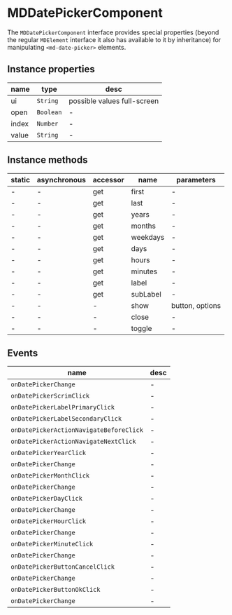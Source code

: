 # MDDatePickerComponent
The `MDDatePickerComponent` interface provides special properties (beyond the regular `MDElement` interface it also has available to it by inheritance) for manipulating `<md-date-picker>` elements.

## Instance properties

name|type|desc
---|---|---
ui|`String`|possible values full-screen
open|`Boolean`|-
index|`Number`|-
value|`String`|-

## Instance methods

static|asynchronous|accessor|name|parameters
---|---|---|---|---
-|-|get |first|-
-|-|get |last|-
-|-|get |years|-
-|-|get |months|-
-|-|get |weekdays|-
-|-|get |days|-
-|-|get |hours|-
-|-|get |minutes|-
-|-|get |label|-
-|-|get |subLabel|-
-|-|-|show|button, options
-|-|-|close|-
-|-|-|toggle|-

## Events

name|desc
---|---
`onDatePickerChange`|-
`onDatePickerScrimClick`|-
`onDatePickerLabelPrimaryClick`|-
`onDatePickerLabelSecondaryClick`|-
`onDatePickerActionNavigateBeforeClick`|-
`onDatePickerActionNavigateNextClick`|-
`onDatePickerYearClick`|-
`onDatePickerChange`|-
`onDatePickerMonthClick`|-
`onDatePickerChange`|-
`onDatePickerDayClick`|-
`onDatePickerChange`|-
`onDatePickerHourClick`|-
`onDatePickerChange`|-
`onDatePickerMinuteClick`|-
`onDatePickerChange`|-
`onDatePickerButtonCancelClick`|-
`onDatePickerChange`|-
`onDatePickerButtonOkClick`|-
`onDatePickerChange`|-
